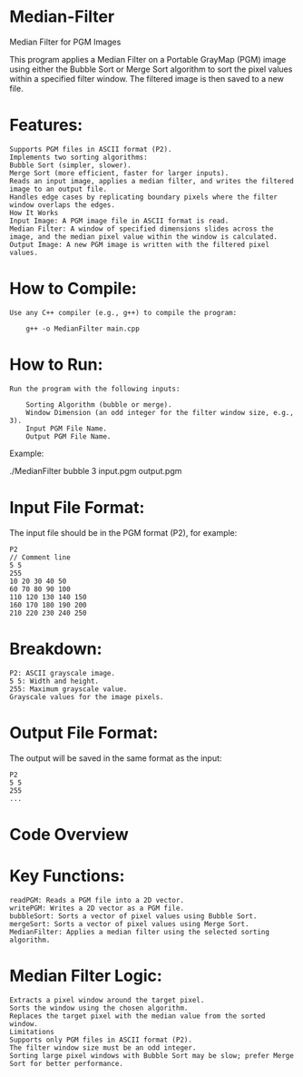# Median-Filter

Median Filter for PGM Images

This program applies a Median Filter on a Portable GrayMap (PGM) image using either the Bubble Sort or Merge Sort algorithm to sort the pixel values within a specified filter window. The filtered image is then saved to a new file.


# Features:

	Supports PGM files in ASCII format (P2).
	Implements two sorting algorithms:
	Bubble Sort (simpler, slower).
	Merge Sort (more efficient, faster for larger inputs).
	Reads an input image, applies a median filter, and writes the filtered image to an output file.
	Handles edge cases by replicating boundary pixels where the filter window overlaps the edges.
	How It Works
	Input Image: A PGM image file in ASCII format is read.
	Median Filter: A window of specified dimensions slides across the image, and the median pixel value within the window is calculated.
	Output Image: A new PGM image is written with the filtered pixel values.


# How to Compile:

	Use any C++ compiler (e.g., g++) to compile the program:

		g++ -o MedianFilter main.cpp


# How to Run:

	Run the program with the following inputs:

		Sorting Algorithm (bubble or merge).
		Window Dimension (an odd integer for the filter window size, e.g., 3).
		Input PGM File Name.
		Output PGM File Name.

Example:

./MedianFilter bubble 3 input.pgm output.pgm


# Input File Format:

The input file should be in the PGM format (P2), for example:


	P2
	// Comment line
	5 5
	255
	10 20 30 40 50
	60 70 80 90 100
	110 120 130 140 150
	160 170 180 190 200
	210 220 230 240 250


# Breakdown:

	P2: ASCII grayscale image.
	5 5: Width and height.
	255: Maximum grayscale value.
	Grayscale values for the image pixels.


# Output File Format:

The output will be saved in the same format as the input:

	P2
	5 5
	255
	...


# Code Overview

# Key Functions:

	readPGM: Reads a PGM file into a 2D vector.
	writePGM: Writes a 2D vector as a PGM file.
	bubbleSort: Sorts a vector of pixel values using Bubble Sort.
	mergeSort: Sorts a vector of pixel values using Merge Sort.
	MedianFilter: Applies a median filter using the selected sorting algorithm.

# Median Filter Logic:

	Extracts a pixel window around the target pixel.
	Sorts the window using the chosen algorithm.
	Replaces the target pixel with the median value from the sorted window.
	Limitations
	Supports only PGM files in ASCII format (P2).
	The filter window size must be an odd integer.
	Sorting large pixel windows with Bubble Sort may be slow; prefer Merge Sort for better performance.

